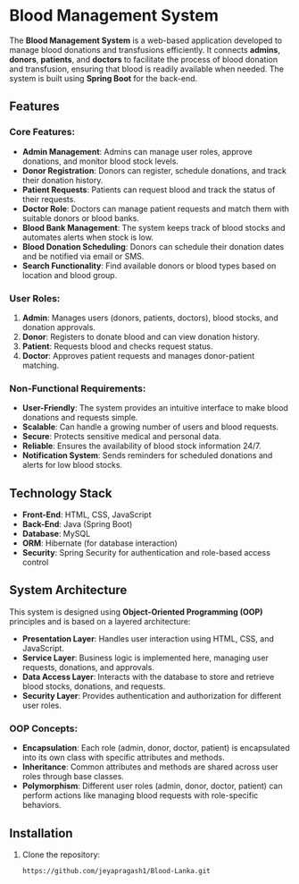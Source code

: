 # Blood Management System

The **Blood Management System** is a web-based application developed to manage blood donations and transfusions efficiently. It connects **admins**, **donors**, **patients**, and **doctors** to facilitate the process of blood donation and transfusion, ensuring that blood is readily available when needed. The system is built using **Spring Boot** for the back-end.

## Features

### Core Features:
- **Admin Management**: Admins can manage user roles, approve donations, and monitor blood stock levels.
- **Donor Registration**: Donors can register, schedule donations, and track their donation history.
- **Patient Requests**: Patients can request blood and track the status of their requests.
- **Doctor Role**: Doctors can manage patient requests and match them with suitable donors or blood banks.
- **Blood Bank Management**: The system keeps track of blood stocks and automates alerts when stock is low.
- **Blood Donation Scheduling**: Donors can schedule their donation dates and be notified via email or SMS.
- **Search Functionality**: Find available donors or blood types based on location and blood group.

### User Roles:
1. **Admin**: Manages users (donors, patients, doctors), blood stocks, and donation approvals.
2. **Donor**: Registers to donate blood and can view donation history.
3. **Patient**: Requests blood and checks request status.
4. **Doctor**: Approves patient requests and manages donor-patient matching.

### Non-Functional Requirements:
- **User-Friendly**: The system provides an intuitive interface to make blood donations and requests simple.
- **Scalable**: Can handle a growing number of users and blood requests.
- **Secure**: Protects sensitive medical and personal data.
- **Reliable**: Ensures the availability of blood stock information 24/7.
- **Notification System**: Sends reminders for scheduled donations and alerts for low blood stocks.

## Technology Stack

- **Front-End**: HTML, CSS, JavaScript
- **Back-End**: Java (Spring Boot)
- **Database**: MySQL
- **ORM**: Hibernate (for database interaction)
- **Security**: Spring Security for authentication and role-based access control

## System Architecture

This system is designed using **Object-Oriented Programming (OOP)** principles and is based on a layered architecture:
- **Presentation Layer**: Handles user interaction using HTML, CSS, and JavaScript.
- **Service Layer**: Business logic is implemented here, managing user requests, donations, and approvals.
- **Data Access Layer**: Interacts with the database to store and retrieve blood stocks, donations, and requests.
- **Security Layer**: Provides authentication and authorization for different user roles.

### OOP Concepts:
- **Encapsulation**: Each role (admin, donor, doctor, patient) is encapsulated into its own class with specific attributes and methods.
- **Inheritance**: Common attributes and methods are shared across user roles through base classes.
- **Polymorphism**: Different user roles (admin, donor, doctor, patient) can perform actions like managing blood requests with role-specific behaviors.

## Installation

1. Clone the repository:
   ```bash
   https://github.com/jeyapragash1/Blood-Lanka.git

